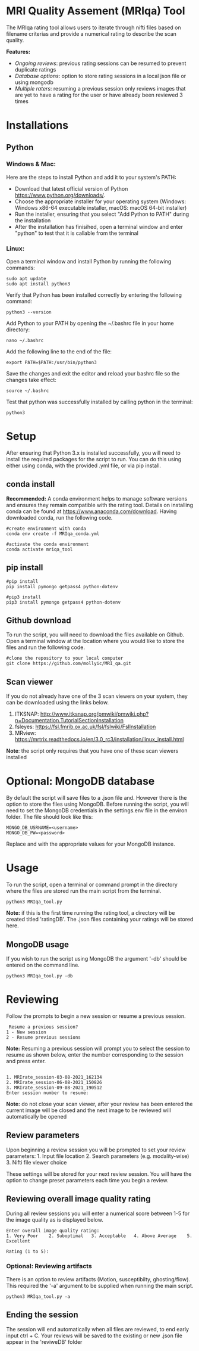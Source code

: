 # MRI Quality Assement (MRIqa) Tool 
The MRIqa rating tool allows users to iterate through nifti files based on filename criterias and provide a numerical rating to describe the scan quality.

**Features:**
- *Ongoing reviews*: previous rating sessions can be resumed to prevent duplicate ratings 
- *Database options*: option to store rating sessions in a local json file or using mongodb
- *Multiple raters*: resuming a previous session only reviews images that are yet to have a rating for the user or have already been reviewed 3 times 

# Installations 

## Python

### Windows & Mac:
Here are the steps to install Python and add it to your system's PATH:

- Download that latest official version of Python https://www.python.org/downloads/.
- Choose the appropriate installer for your operating system (Windows: Windows x86-64 executable installer, macOS: macOS 64-bit installer)
- Run the installer, ensuring that you select "Add Python to PATH" during the installation
- After the installation has finisihed, open a terminal window and enter "python" to test that it is callable from the terminal 


### Linux:

Open a terminal window and install Python by running the following commands:


```
sudo apt update
sudo apt install python3
```

Verify that Python has been installed correctly by entering the following command:


```
python3 --version
```

Add Python to your PATH by opening the ~/.bashrc file in your home directory:

```
nano ~/.bashrc
```

Add the following line to the end of the file:

```
export PATH=$PATH:/usr/bin/python3
```


Save the changes and exit the editor and reload your bashrc file so the changes take effect: 

```
source ~/.bashrc
```

Test that python was successfully installed by calling python in the terminal:
```
python3
```

# Setup

After ensuring that Python 3.x is installed successfully, you will need to install the required packages for the script to run. You can do this using either using conda, with the provided .yml file, or via pip install.


## conda install 

**Recommended:** A conda environment helps to manage software versions and ensures they remain compatible with the rating tool. Details on installing conda can be found at https://www.anaconda.com/download. Having downloaded conda, run the following code.

```
#create environment with conda
conda env create -f MRIqa_conda.yml

#activate the conda environment
conda activate mriqa_tool

```

## pip install 

```
#pip install
pip install pymongo getpass4 python-dotenv

#pip3 install 
pip3 install pymongo getpass4 python-dotenv
```

## Github download

To run the script, you will need to download the files available on Github. Open a terminal window at the location where you would like to store the files and run the following code.

```
#clone the repository to your local computer
git clone https://github.com/mollyic/MRI_qa.git
```

## Scan viewer

If you do not already have one of the 3 scan viewers on your system, they can be downloaded using the links below. 

1. ITKSNAP: http://www.itksnap.org/pmwiki/pmwiki.php?n=Documentation.TutorialSectionInstallation
2. fsleyes: https://fsl.fmrib.ox.ac.uk/fsl/fslwiki/FslInstallation
3. MRview: https://mrtrix.readthedocs.io/en/3.0_rc3/installation/linux_install.html

**Note**: the script only requires that you have one of these scan viewers installed 


# Optional: MongoDB database

By default the script will save files to a .json file and. However there is the option to store the files using MongoDB. Before running the script, you will need to set the MongoDB credentials in the settings.env file in the environ folder. The file should look like this:

```
MONGO_DB_USRNAME=<username>
MONGO_DB_PW=<password>
```
Replace <username> and <password> with the appropriate values for your MongoDB instance.


# Usage 
To run the script, open a terminal or command prompt in the directory where the files are stored run the main script from the terminal.

    
```
python3 MRIqa_tool.py
```
   
**Note:** if this is the first time running the rating tool, a directory will be created titled 'ratingDB'. The .json files containing your ratings will be stored here. 


## MongoDB usage 

If you wish to run the script using MongoDB the argument '-db' should be entered on the command line.

```
python3 MRIqa_tool.py -db
```


# Reviewing

Follow the prompts to begin a new session or resume a previous session. 

```
 Resume a previous session? 
1 - New session
2 - Resume previous sessions
 ``` 
**Note:** Resuming a previous session will prompt you to select the session to resume as shown below, enter the number corresponding to the session and press enter. 
 
 ```

1. MRIrate_session-03-08-2021_162134
2. MRIrate_session-06-08-2021_150826
3. MRIrate_session-09-08-2021_190512
Enter session number to resume: 

 ```

**Note:** do not close your scan viewer, after your review has been entered the current image will be closed and the next image to be reviewed will automatically be opened

## Review parameters 

Upon beginning a review session you will be prompted to set your review parameters:
    1. Input file location 
    2. Search parameters (e.g. modality-wise)
    3. Nifti file viewer choice

These settings will be stored for your next review session. You will have the option to change preset parameters each time you begin a review. 
 
## Reviewing overall image quality rating 
During all review sessions you will enter a numerical score between 1-5 for the image quality as is displayed below.
 
 ```
 Enter overall image quality rating:
1. Very Poor    2. Suboptimal   3. Acceptable   4. Above Average    5. Excellent

Rating (1 to 5): 
 ```

### Optional: Reviewing artifacts
There is an option to review artifacts (Motion, susceptibilty, ghosting/flow). This required the '-a' argument to be supplied when running the main script. 

```
python3 MRIqa_tool.py -a
```


## Ending the session 
The session will end automatically when all files are reviewed, to end early input ctrl + C. Your reviews will be saved to the existing or new .json file appear in the 'reviweDB' folder 

